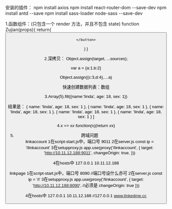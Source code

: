 安装的插件：
 npm install axios
 npm install react-router-dom --save-dev
 npm install antd  --save
 npm install sass-loader node-sass --save-dev


 1.函数组件：(只包含一个 render 方法，并且不包含 state)
 function Zujian(props){
 return(
	<button>

	</button>
 )
}

2.深拷贝：
Object.assign(target, ...sources);

var a = {a:1,b:2}

Object.assign({c:3,d:4},…a)


快速创建数据列表：数组

3.Array(5).fill({name:'linda', age: 18, sex: 1})

结果是：
 { name: 'linda', age: 18, sex: 1 },
  { name: 'linda', age: 18, sex: 1 },
  { name: 'linda', age: 18, sex: 1 },
  { name: 'linda', age: 18, sex: 1 },
  { name: 'linda', age: 18, sex: 1 } ]


4.x => x*x
 function(x){return x*x} 

5. 跨域问题  
linkaccount
1在script-start.js中，端口号 9011
2在server.js  const ip = '/linkaccount'
3在setupproxy.js 
  app.use(proxy('/linkaccount', {
     target: 'http://10.11.12.188:9011',
     changeOrigin: true,
  }))

4在hosts中 127.0.0.1 10.11.12.188

linkpage
1在script-start.js中，端口号 8090   //端口号设什么亦可
2在server.js  const ip = '/i'
3在setupproxy.js 
  app.use(proxy('/linkaccount', {
     target: 'http://10.11.12.188:8090',  //必须是
     changeOrigin: true
  }))

4在hosts中 127.0.0.1 10.11.12.188    //127.0.0.1 www.linkedme.cc



  